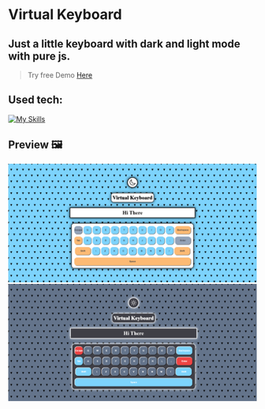 # Virtual Keyboard
## Just a little keyboard with dark and light mode with pure js.
> Try free Demo <a href="https://ali-boorboor.github.io/Virtual-Keyboard/">Here</a>
## Used tech:
[![My Skills](https://skillicons.dev/icons?i=js,html,css)](https://skillicons.dev)
## Preview 🖼️
<img src="https://github.com/Ali-boorboor/Virtual-Keyboard/blob/main/Virtual%20Keyboard.png">
<img src="https://github.com/Ali-boorboor/Virtual-Keyboard/blob/main/Virtual%20Keyboard%20-%20%20dark%20mode.png">

